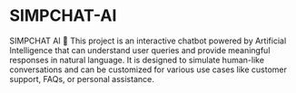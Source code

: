 # SIMPCHAT-AI
SIMPCHAT AI 🤖 This project is an interactive chatbot powered by Artificial Intelligence that can understand user queries and provide meaningful responses in natural language. It is designed to simulate human-like conversations and can be customized for various use cases like customer support, FAQs, or personal assistance.
